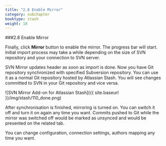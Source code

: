 ```yaml
---
title: "2.8 Enable Mirror"
category: subchapter
booktype: stash
weight: 18
---
```

###2.8 Enable Mirror

Finally, click **Mirror** button to enable the mirror.
The progress bar will start. Initial import process may take a while depending on the size of SVN repository and your connection to SVN server.

SVN Mirror updates header as soon as import is done. Now you have Git repository synchronized with specified Subversion repository. You can use it as a normal Git repository hosted by Atlassian Stash.
You will see changes committed to SVN in your Git repository and vice versa.

![SVN Mirror Add-on for Atlassian Stash]({{ site.baseurl }}/img/stash/110_done.png)

After synchronisation is finished, mirroring is turned on. You can switch it off and turn it on again any time you want. Commits pushed to Git while the mirror was switched off would be marked as unsynced and would be presented on the related tab.

You can change configuration, connection settings, authors mapping any time you want.

[](#up)




